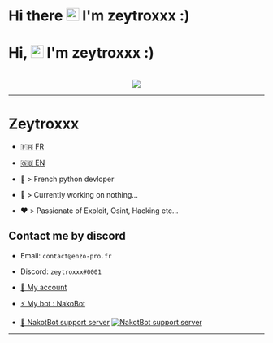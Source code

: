 <h1>Hi there <img src="https://media.giphy.com/media/hvRJCLFzcasrR4ia7z/giphy.gif" width="25px"> I'm zeytroxxx :) </h1>

<h1>Hi, <img src="https://media.giphy.com/media/hvRJCLFzcasrR4ia7z/giphy.gif" width="25px"> I'm zeytroxxx :) </h1>

<p align="center"><br>
  <a href="https://github.com/Zeytroxxx">
    <img src="https://discord.c99.nl/widget/theme-4/752559885190824026.png"/>
     </a>
</p>

--- 

# Zeytroxxx
- [🇫🇷 FR](https://github.com/zeytroxxx/Zeytroxxx/blob/README.md/README.md)  

- [🇬🇧 EN](https://github.com/zeytroxxx/Zeytroxxx/blob/README.md/README_EN.md)

- 🐍 > French python devloper
- 🔭 > Currently working on nothing...
- ❤️ > Passionate of Exploit, Osint, Hacking etc...

## Contact me by discord
- Email: `contact@enzo-pro.fr`
- Discord: `zeytroxxx#0001`

- [👋 My account](https://discord.com/users/752559885190824026)

- [⚡ My bot : NakoBot](https://discord.com/oauth2/authorize?client_id=801523961539330078&permissions=8&scope=bot)

- [💬 NakotBot support server](https://discord.com/invite/UNc9pUX8yd) [![NakotBot support server](https://discord.com/api/guilds/831566848465174579/widget.png)](https://discord.com/invite/UNc9pUX8yd)
****
